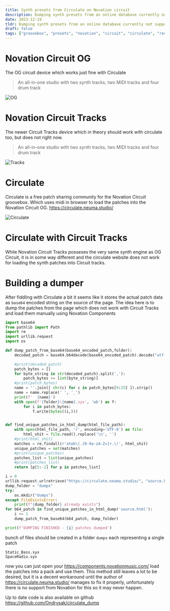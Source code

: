 ```yaml
---
title: Synth presets from Circulate on Novation circuit 
description: Dumping synth presets from an online database currently not supporting the newer Novation Circuit directly.
date: 2023-12-19
tldr: Dumping synth presets from an online database currently not supporting the newer Novation Circuit directly.
draft: false
tags: ["groovebox", "presets", "novation", "circuit", "circulate", "rev"]
---
```


# Novation Circuit OG
 
The OG circuit device which works just fine with Circulate

> An all-in-one studio with two synth tracks, two MIDI tracks and four drum track

![OG](/images/ogcircuit.png)



# Novation Circuit Tracks 

The newer Circuit Tracks device which in theory should work with circulate too, but does not right now.

> An all-in-one studio with two synth tracks, two MIDI tracks and four drum track

![Tracks](/images/circuittracks.png)


# Circulate

Circulate is a free patch sharing community for the Novation Circuit groovebox. Which uses midi in browser to load the patches into the Novation Circuit OG.
https://circulate.neuma.studio/

![Circulate](/images/circulate.png)


# Circulate with Circuit Tracks

While Novation Circuit Tracks posseses the very same synth engine as OG Circuit, it is in some way different and the circulate website does not work for loading the synth patches into Circuit tracks. 


# Building a dumper

After fiddling with Circulate a bit it seems like it stores the actual patch data as `base64` encoded string on the source of the page. The idea here is to dump the patches from the page which does not work with Circuit Tracks and load them manually using Novation Components



```python
import base64
from pathlib import Path
import re
import urllib.request    
import os

def dump_patch_from_base64(base64_encoded_patch,folder):
    decoded_patch = base64.b64decode(base64_encoded_patch).decode("utf-8") 

    #print(decoded_patch)
    patch_bytes = []
    for byte_string in str(decoded_patch).split(','):
        patch_bytes += [int(byte_string)]
    #print(patch_bytes)
    name = ''.join([ chr(c) for c in patch_bytes[9:25] ]).strip()
    name = name.replace(' ', '_')
    print(f'  {name}')
    with open(f'{folder}\{name}.syx', 'wb') as f:
        for i in patch_bytes:
            f.write(bytes((i,)))


def find_unique_patches_in_html_dump(html_file_path):
    with open(html_file_path, 'r', encoding='UTF-8') as file:
        html_shit = file.read().replace('\n', '')
    #print(html_shit)
    matches = re.findall(r'atob\(.[0-9a-zA-Z=]+.\)', html_shit)
    unique_patches = set(matches)
    #print(unique_patches)
    patches_list = list(unique_patches)
    #print(patches_list)
    return [p[5:-2] for p in patches_list]

i = 0
urllib.request.urlretrieve("https://circulate.neuma.studio/", "source.html")
dump_folder = "dumps"
try:
    os.mkdir("dumps")
except FileExistsError:
    print(f"{dump_folder} already exists") 
for b64_patch in find_unique_patches_in_html_dump('source.html'):
    i += 1
    dump_patch_from_base64(b64_patch, dump_folder)

print(f'DUMPING FINISHED - {i} patches dumped')

```

bunch of files should be created in a folder `dumps` each representing a single patch 

```
Static_Bass.syx
SpaceRadio.syx
```

now you can just open your https://components.novationmusic.com/ load the patches into a pack and use them. This method still leaves a lot to be desired, but it is a decent workaround until the author of https://circulate.neuma.studio/ manages to fix it properly, unfortunately there is no support from Novation for this so it may never happen.

Up to date code is also available on github  https://github.com/Ondrysak/circulate_dump





